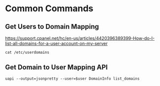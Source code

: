 # Common Commands
## Get Users to Domain Mapping
https://support.cpanel.net/hc/en-us/articles/4420396389399-How-do-I-list-all-domains-for-a-user-account-on-my-server
```
cat /etc/userdomains
```
## Get Domain to User Mapping API
```
uapi --output=jsonpretty --user=$user DomainInfo list_domains
```